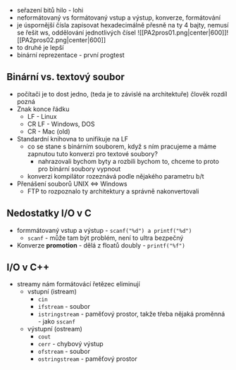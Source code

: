 - seřazení bitů hilo - lohi
- neformátovaný vs formátovaný vstup a výstup, konverze, formátování
- je úspornější čísla zapisovat hexadecimálně přesně na ty 4 bajty, nemusí se řešit ws, oddělování jednotlivých čísel
![[PA2pros01.png\|center|600]]![[PA2pros02.png\|center|600]]
- to druhé je lepší
- binární reprezentace - první progtest
## Binární vs. textový soubor
- počítači je to dost jedno, (teda je to závislé na architektuře) člověk rozdíl pozná
- Znak konce řádku
	- LF - Linux
	- CR LF - Windows, DOS
	- CR - Mac (old)
- Standardní knihovna to unifikuje na LF
	- co se stane s binárním souborem, když s ním pracujeme a máme zapnutou tuto konverzi pro textové soubory?
		- nahrazovali bychom byty a rozbili bychom to, chceme to proto pro binární soubory vypnout
	- konverzi kompilátor rozeznává podle nějakého parametru b/t
- Přenášení souborů UNIX <=> Windows
	- FTP to rozpoznalo ty architektury a správně nakonvertovali
## Nedostatky I/O v C
- formmátovaný vstup a výstup - `scanf("%d") a printf("%d")`
	- `scanf` - může tam být problém, není to ultra bezpečný
- Konverze **promotion** - dělá z floatů doubly - `printf("%f")`
## I/O v C++
- streamy nám formátovácí řetězec eliminují
	- vstupní (istream)
		- `cin` 
		- `ifstream` - soubor
		- `istringstream` - paměťový prostor, takže třeba nějaká proměnná - jako `sscanf`
	- výstupní (ostream)
		- `cout`
		- `cerr` - chybový výstup
		- `ofstream` - soubor
		- `ostringstream` - paměťový prostor